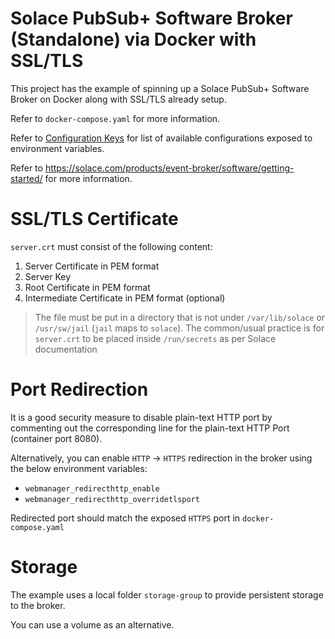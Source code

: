 # Solace PubSub+ Software Broker (Standalone) via Docker with SSL/TLS

This project has the example of spinning up a Solace PubSub+ Software Broker on Docker along with SSL/TLS already setup.

Refer to `docker-compose.yaml` for more information.

Refer to [Configuration Keys](https://docs.solace.com/Software-Broker/Configuration-Keys-Reference.htm) for list of available configurations exposed to environment variables.

Refer to https://solace.com/products/event-broker/software/getting-started/ for more information.

# SSL/TLS Certificate

`server.crt` must consist of the following content:
1. Server Certificate in PEM format
2. Server Key
3. Root Certificate in PEM format
4. Intermediate Certificate in PEM format (optional)

> The file must be put in a directory that is not under `/var/lib/solace` or `/usr/sw/jail` (`jail` maps to `solace`).
> The common/usual practice is for `server.crt` to be placed inside `/run/secrets` as per Solace documentation

# Port Redirection

It is a good security measure to disable plain-text HTTP port by commenting out the corresponding line for the plain-text HTTP Port (container port 8080). 

Alternatively, you can enable `HTTP` -> `HTTPS` redirection in the broker using the below environment variables:
- `webmanager_redirecthttp_enable`
- `webmanager_redirecthttp_overridetlsport`

Redirected port should match the exposed `HTTPS` port in `docker-compose.yaml`

# Storage

The example uses a local folder `storage-group` to provide persistent storage to the broker.

You can use a volume as an alternative.